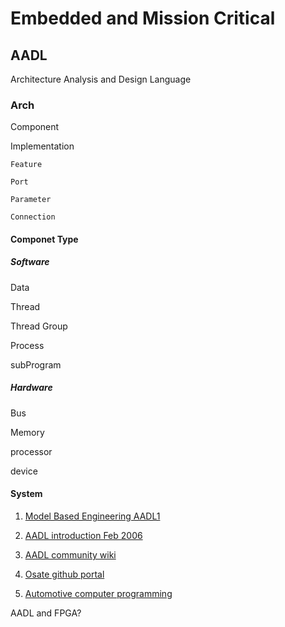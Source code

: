 # Embedded and Mission Critical

## AADL

Architecture Analysis and Design Language

### Arch

Component
  
Implementation
    
    Feature

    Port

    Parameter

    Connection
#### Componet Type

##### Software
Data

Thread

Thread Group

Process

subProgram
##### Hardware

Bus

Memory

processor

device

#### System




1. [Model Based Engineering AADL1](http://www.sei.cmu.edu/architecture/research/model-based-engineering/aadl.cfm)

2. [AADL introduction Feb 2006](http://resources.sei.cmu.edu/asset_files/TechnicalNote/2006_004_001_14678.pdf)

3. [AADL community wiki](https://wiki.sei.cmu.edu/aadl/index.php/Main_Page)

4. [Osate github portal](https://github.com/osate)

5. [Automotive computer programming](http://stackoverflow.com/questions/16363237/automotive-computer-programming)

AADL and FPGA?
